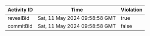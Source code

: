 | Activity ID | Time | Violation |
| --- | --- | --- |
| revealBid | Sat, 11 May 2024 09:58:58 GMT | true |
| commitBid | Sat, 11 May 2024 09:58:58 GMT | false |